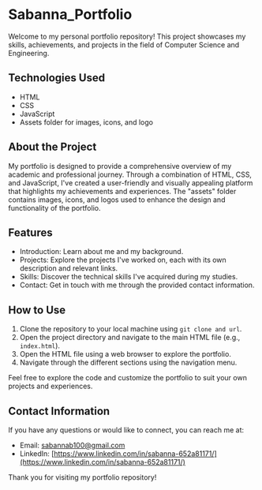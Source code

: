 # Sabanna_Portfolio
Welcome to my personal portfolio repository! This project showcases my skills, achievements, and projects in the field of Computer Science and Engineering.

## Technologies Used

- HTML
- CSS
- JavaScript
- Assets folder for images, icons, and logo

## About the Project

My portfolio is designed to provide a comprehensive overview of my academic and professional journey. Through a combination of HTML, CSS, and JavaScript, I've created a user-friendly and visually appealing platform that highlights my achievements and experiences. The "assets" folder contains images, icons, and logos used to enhance the design and functionality of the portfolio.

## Features

- Introduction: Learn about me and my background.
- Projects: Explore the projects I've worked on, each with its own description and relevant links.
- Skills: Discover the technical skills I've acquired during my studies.
- Contact: Get in touch with me through the provided contact information.

## How to Use

1. Clone the repository to your local machine using `git clone and url`.
2. Open the project directory and navigate to the main HTML file (e.g., `index.html`).
3. Open the HTML file using a web browser to explore the portfolio.
4. Navigate through the different sections using the navigation menu.

Feel free to explore the code and customize the portfolio to suit your own projects and experiences.

## Contact Information

If you have any questions or would like to connect, you can reach me at:

- Email: [sabannab100@gmail.com](mailto:sabannab100@gmail.com)
- LinkedIn: [https://www.linkedin.com/in/sabanna-652a81171/](https://www.linkedin.com/in/sabanna-652a81171/)

Thank you for visiting my portfolio repository!


